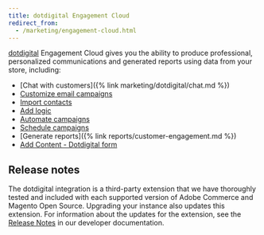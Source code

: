 ```yaml
---
title: dotdigital Engagement Cloud
redirect_from:
  - /marketing/engagement-cloud.html
---
```


[dotdigital][1] Engagement Cloud gives you the ability to produce professional, personalized communications and generated reports using data from your store, including:

- [Chat with customers]({% link marketing/dotdigital/chat.md %})
- [Customize email campaigns][2]
- [Import contacts][3]
- [Add logic][4]
- [Automate campaigns][5]
- [Schedule campaigns][6]
- [Generate reports]({% link reports/customer-engagement.md %})
- [Add Content - Dotdigital form][8]

## Release notes

The dotdigital integration is a third-party extension that we have thoroughly tested and included with each supported version of Adobe Commerce and Magento Open Source. Upgrading your instance also updates this extension. For information about the updates for the extension, see the [Release Notes][7] in our developer documentation.

[1]: https://dotdigital.com/
[2]: https://support.dotdigital.com/hc/en-gb/articles/115001930050-Email-campaigns-an-overview
[3]: https://support.dotdigital.com/hc/en-gb/articles/212211898-Importing-contacts-into-an-address-book
[4]: https://support.dotdigital.com/hc/en-gb/articles/212213938-Using-decisions-to-branch-automated-programs
[5]: https://support.dotdigital.com/hc/en-gb/articles/212213998-Automated-and-triggered-campaigns-an-overview
[6]: https://support.dotdigital.com/hc/en-gb/articles/212213998-Automated-and-triggered-campaigns-an-overview
[7]: https://devdocs.magento.com/extensions/vendor/dotdigital/release-notes.html
[8]: https://support.dotdigital.com/hc/en-gb/articles/360015568200-Embed-Engagement-Cloud-pages-and-forms-on-your-storefront-Magento-2
